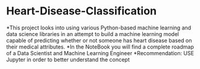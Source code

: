 # Heart-Disease-Classification
*This project looks into using various Python-based machine learning and data science libraries in an attempt to build a machine learning model capable of predicting whether or not someone has heart disease based on their medical attributes.
*In the NoteBook you will find a complete roadmap of a Data Scientist and Machine Learning Engineer
*Recommendation: USE Jupyter in order to better understand the concept
